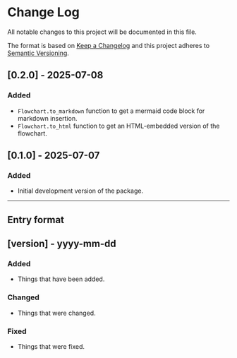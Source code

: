 # Change Log
All notable changes to this project will be documented in this file.

The format is based on [Keep a Changelog](http://keepachangelog.com/)
and this project adheres to [Semantic Versioning](http://semver.org/).

## [0.2.0] - 2025-07-08

### Added
- `Flowchart.to_markdown` function to get a mermaid code block for markdown insertion.
- `Flowchart.to_html` function to get an HTML-embedded version of the flowchart. 

## [0.1.0] - 2025-07-07

### Added
- Initial development version of the package.

------

## Entry format

## [version] - yyyy-mm-dd

### Added
- Things that have been added.

### Changed
- Things that were changed.

### Fixed
- Things that were fixed.